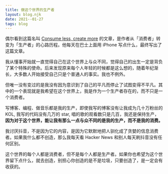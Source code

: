 ```yaml
---
title: 做这个世界的生产者
layout: blog.njk
date: 2021--01-27
tags: blog
---
```


偶尔看到这篇名叫 [Consume less, create more](https://tjcx.me/p/consume-less-create-more) 的文章，是作者从「消费者」转变为「生产者」的心路历程。他每天在巴士上面用 iPhone 写点什么，最终写出了这篇文章。

我从懂事开始就一直觉得自己在这个世界上与众不同，觉得自己的出生一定是背负了某个特殊的使命。后来发现原来每个人年轻的时候都是这么想的，随着年纪渐长，大多数人开始接受自己只是个普通人的事实。我也不例外。

但唯一没有变过的是我没有因为意识到了自己的平凡而停止了试图变得不平凡。其中的一个表现就是我希望在这个世界上，我是作为一个生产者存在的，而不只是一个消费者。

写博客、编程、做音乐都是我的生产，即使我写的博客没有让我成为几十万粉丝的 KOL, 我写的代码没有几万的 star, 唱的歌的观看数只是几百，我还是保持生产，**因为对于这个世界，能让我有那么一点与众不同的是我的生产，而不是我的消费。**

我讨厌抖音，不是因为它的内容，是因为它默默地把人驯化成了贪婪的信息消费者。如果我什么都不创造，那么我每天看 Hacker News 和别人每天刷抖音没有任何区别。

这个世界的每个人都是消费者，但不是每个人都是生产者。如果你也希望为这个世界留下点什么，就去创造，别担心你创造的是不是垃圾，只要创造了，是一定会有收获的。